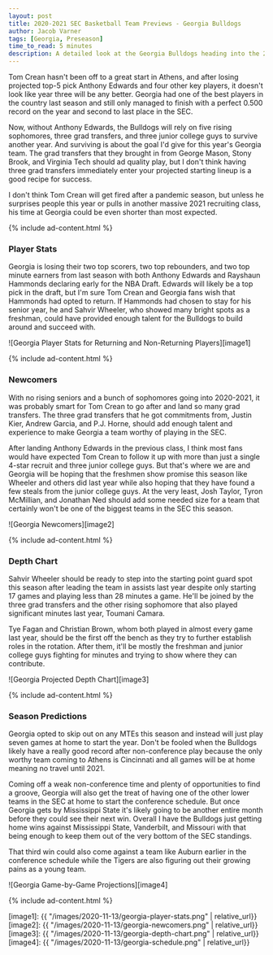 ```yaml
---
layout: post
title: 2020-2021 SEC Basketball Team Previews - Georgia Bulldogs
author: Jacob Varner
tags: [Georgia, Preseason]
time_to_read: 5 minutes
description: A detailed look at the Georgia Bulldogs heading into the 2020-2021 college basketball season including game-by-game predictions, a statistical team overview, newcomers, and a projected depth chart.
---
```


Tom Crean hasn't been off to a great start in Athens, and after losing projected top-5 pick Anthony Edwards and four other key players, it doesn't look like year three will be any better. Georgia had one of the best players in the country last season and still only managed to finish with a perfect 0.500 record on the year and second to last place in the SEC.

Now, without Anthony Edwards, the Bulldogs will rely on five rising sophomores, three grad transfers, and three junior college guys to survive another year. And surviving is about the goal I'd give for this year's Georgia team. The grad transfers that they brought in from George Mason, Stony Brook, and Virginia Tech should ad quality play, but I don't think having three grad transfers immediately enter your projected starting lineup is a good recipe for success.

I don't think Tom Crean will get fired after a pandemic season, but unless he surprises people this year or pulls in another massive 2021 recruiting class, his time at Georgia could be even shorter than most expected.

{% include ad-content.html %}

### Player Stats

Georgia is losing their two top scorers, two top rebounders, and two top minute earners from last season with both Anthony Edwards and Rayshaun Hammonds declaring early for the NBA Draft. Edwards will likely be a top pick in the draft, but I'm sure Tom Crean and Georgia fans wish that Hammonds had opted to return. If Hammonds had chosen to stay for his senior year, he and Sahvir Wheeler, who showed many bright spots as a freshman, could have provided enough talent for the Bulldogs to build around and succeed with.

![Georgia Player Stats for Returning and Non-Returning Players][image1]

{% include ad-content.html %}

### Newcomers

With no rising seniors and a bunch of sophomores going into 2020-2021, it was probably smart for Tom Crean to go after and land so many grad transfers. The three grad transfers that he got commitments from, Justin Kier, Andrew Garcia, and P.J. Horne, should add enough talent and experience to make Georgia a team worthy of playing in the SEC.

After landing Anthony Edwards in the previous class, I think most fans would have expected Tom Crean to follow it up with more than just a single 4-star recruit and three junior college guys. But that's where we are and Georgia will be hoping that the freshmen show promise this season like Wheeler and others did last year while also hoping that they have found a few steals from the junior college guys. At the very least, Josh Taylor, Tyron McMillian, and Jonathan Ned should add some needed size for a team that certainly won't be one of the biggest teams in the SEC this season.

![Georgia Newcomers][image2]

{% include ad-content.html %}

### Depth Chart

Sahvir Wheeler should be ready to step into the starting point guard spot this season after leading the team in assists last year despite only starting 17 games and playing less than 28 minutes a game. He'll be joined by the three grad transfers and the other rising sophomore that also played significant minutes last year, Toumani Camara.

Tye Fagan and Christian Brown, whom both played in almost every game last year, should be the first off the bench as they try to further establish roles in the rotation. After them, it'll be mostly the freshman and junior college guys fighting for minutes and trying to show where they can contribute.

![Georgia Projected Depth Chart][image3]

{% include ad-content.html %}

### Season Predictions

Georgia opted to skip out on any MTEs this season and instead will just play seven games at home to start the year. Don't be fooled when the Bulldogs likely have a really good record after non-conference play because the only worthy team coming to Athens is Cincinnati and all games will be at home meaning no travel until 2021.

Coming off a weak non-conference time and plenty of opportunities to find a groove, Georgia will also get the treat of having one of the other lower teams in the SEC at home to start the conference schedule. But once Georgia gets by Mississippi State it's likely going to be another entire month before they could see their next win. Overall I have the Bulldogs just getting home wins against Mississippi State, Vanderbilt, and Missouri with that being enough to keep them out of the very bottom of the SEC standings.

That third win could also come against a team like Auburn earlier in the conference schedule while the Tigers are also figuring out their growing pains as a young team.

![Georgia Game-by-Game Projections][image4]

{% include ad-content.html %}

[image1]: {{ "/images/2020-11-13/georgia-player-stats.png" | relative_url}}
[image2]: {{ "/images/2020-11-13/georgia-newcomers.png" | relative_url}}
[image3]: {{ "/images/2020-11-13/georgia-depth-chart.png" | relative_url}}
[image4]: {{ "/images/2020-11-13/georgia-schedule.png" | relative_url}}
